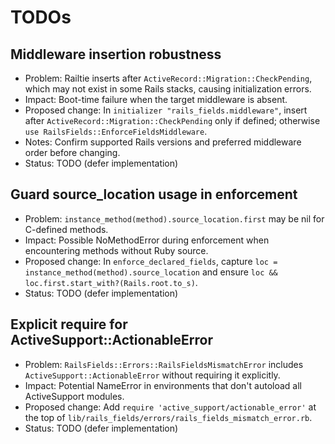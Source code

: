 # TODOs

## Middleware insertion robustness
- Problem: Railtie inserts after `ActiveRecord::Migration::CheckPending`, which may not exist in some Rails stacks, causing initialization errors.
- Impact: Boot-time failure when the target middleware is absent.
- Proposed change: In `initializer "rails_fields.middleware"`, insert after `ActiveRecord::Migration::CheckPending` only if defined; otherwise `use RailsFields::EnforceFieldsMiddleware`.
- Notes: Confirm supported Rails versions and preferred middleware order before changing.
- Status: TODO (defer implementation)

## Guard source_location usage in enforcement
- Problem: `instance_method(method).source_location.first` may be nil for C-defined methods.
- Impact: Possible NoMethodError during enforcement when encountering methods without Ruby source.
- Proposed change: In `enforce_declared_fields`, capture `loc = instance_method(method).source_location` and ensure `loc && loc.first.start_with?(Rails.root.to_s)`.
- Status: TODO (defer implementation)

## Explicit require for ActiveSupport::ActionableError
- Problem: `RailsFields::Errors::RailsFieldsMismatchError` includes `ActiveSupport::ActionableError` without requiring it explicitly.
- Impact: Potential NameError in environments that don't autoload all ActiveSupport modules.
- Proposed change: Add `require 'active_support/actionable_error'` at the top of `lib/rails_fields/errors/rails_fields_mismatch_error.rb`.
- Status: TODO (defer implementation)
